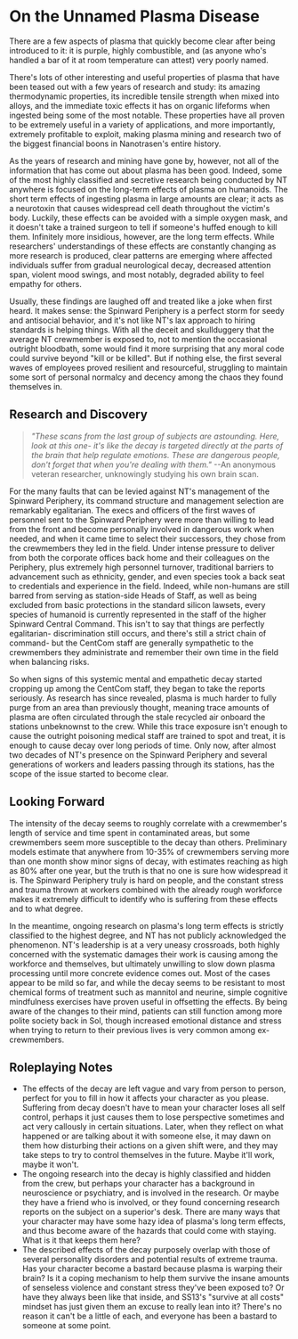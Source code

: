 
# On the Unnamed Plasma Disease

There are a few aspects of plasma that quickly become clear after being introduced to it: it is purple, highly combustible, and (as anyone who's handled a bar of it at room temperature can attest) very poorly named. 

There's lots of other interesting and useful properties of plasma that have been teased out with a few years of research and study: its amazing thermodynamic properties, its incredible tensile strength when mixed into alloys, and the immediate toxic effects it has on organic lifeforms when ingested being some of the most notable. These properties have all proven to be extremely useful in a variety of applications, and more importantly, extremely profitable to exploit, making plasma mining and research two of the biggest financial boons in Nanotrasen's entire history.

As the years of research and mining have gone by, however, not all of the information that has come out about plasma has been good. Indeed, some of the most highly classified and secretive research being conducted by NT anywhere is focused on the long-term effects of plasma on humanoids. The short term effects of ingesting plasma in large amounts are clear; it acts as a neurotoxin that causes widespread cell death throughout the victim's body. Luckily, these effects can be avoided with a simple oxygen mask, and it doesn't take a trained surgeon to tell if someone's huffed enough to kill them. Infinitely more insidious, however, are the long term effects. While researchers' understandings of these effects are constantly changing as more research is produced, clear patterns are emerging where affected individuals suffer from gradual neurological decay, decreased attention span, violent mood swings, and most notably, degraded ability to feel empathy for others.

Usually, these findings are laughed off and treated like a joke when first heard. It makes sense: the Spinward Periphery is a perfect storm for seedy and antisocial behavior, and it's not like NT's lax approach to hiring standards is helping things. With all the deceit and skullduggery that the average NT crewmember is exposed to, not to mention the occasional outright bloodbath, some would find it more surprising that any moral code could survive beyond "kill or be killed". But if nothing else, the first several waves of employees proved resilient and resourceful, struggling to maintain some sort of personal normalcy and decency among the chaos they found themselves in.

## Research and Discovery

> *"These scans from the last group of subjects are astounding. Here, look at this one- it's like the decay is targeted directly at the parts of the brain that help regulate emotions. These are dangerous people, don't forget that when you're dealing with them."* 
> --An anonymous veteran researcher, unknowingly studying his own brain scan.

For the many faults that can be levied against NT's management of the Spinward Periphery, its command structure and management selection are remarkably egalitarian. The execs and officers of the first waves of personnel sent to the Spinward Periphery were more than willing to lead from the front and become personally involved in dangerous work when needed, and when it came time to select their successors, they chose from the crewmembers they led in the field. Under intense pressure to deliver from both the corporate offices back home and their colleagues on the Periphery, plus extremely high personnel turnover, traditional barriers to advancement such as ethnicity, gender, and even species took a back seat to credentials and experience in the field. Indeed, while non-humans are still barred from serving as station-side Heads of Staff, as well as being excluded from basic protections in the standard silicon lawsets, every species of humanoid is currently represented in the staff of the higher Spinward Central Command. This isn't to say that things are perfectly egalitarian- discrimination still occurs, and there's still a strict chain of command- but the CentCom staff are generally sympathetic to the crewmembers they administrate and remember their own time in the field when balancing risks.

So when signs of this systemic mental and empathetic decay started cropping up among the CentCom staff, they began to take the reports seriously. As research has since revealed, plasma is much harder to fully purge from an area than previously thought, meaning trace amounts of plasma are often circulated through the stale recycled air onboard the stations unbeknownst to the crew. While this trace exposure isn't enough to cause the outright poisoning medical staff are trained to spot and treat, it is enough to cause decay over long periods of time. Only now, after almost two decades of NT's presence on the Spinward Periphery and several generations of workers and leaders passing through its stations, has the scope of the issue started to become clear.

## Looking Forward

The intensity of the decay seems to roughly correlate with a crewmember's length of service and time spent in contaminated areas, but some crewmembers seem more susceptible to the decay than others. Preliminary models estimate that anywhere from 10-35% of crewmembers serving more than one month show minor signs of decay, with estimates reaching as high as 80% after one year, but the truth is that no one is sure how widespread it is. The Spinward Periphery truly is hard on people, and the constant stress and trauma thrown at workers combined with the already rough workforce makes it extremely difficult to identify who is suffering from these effects and to what degree.

In the meantime, ongoing research on plasma's long term effects is strictly classified to the highest degree, and NT has not publicly acknowledged the phenomenon. NT's leadership is at a very uneasy crossroads, both highly concerned with the systematic damages their work is causing among the workforce and themselves, but ultimately unwilling to slow down plasma processing until more concrete evidence comes out. Most of the cases appear to be mild so far, and while the decay seems to be resistant to most chemical forms of treatment such as mannitol and neurine, simple cognitive mindfulness exercises have proven useful in offsetting the effects. By being aware of the changes to their mind, patients can still function among more polite society back in Sol, though increased emotional distance and stress when trying to return to their previous lives is very common among ex-crewmembers.


## Roleplaying Notes

- The effects of the decay are left vague and vary from person to person, perfect for you to fill in how it affects your character as you please. Suffering from decay doesn't have to mean your character loses all self control, perhaps it just causes them to lose perspective sometimes and act very callously in certain situations. Later, when they reflect on what happened or are talking about it with someone else, it may dawn on them how disturbing their actions on a given shift were, and they may take steps to try to control themselves in the future. Maybe it'll work, maybe it won't.
- The ongoing research into the decay is highly classified and hidden from the crew, but perhaps your character has a background in neuroscience or psychiatry, and is involved in the research. Or maybe they have a friend who is involved, or they found concerning research reports on the subject on a superior's desk. There are many ways that your character may have some hazy idea of plasma's long term effects, and thus become aware of the hazards that could come with staying. What is it that keeps them here?
- The described effects of the decay purposely overlap with those of several personality disorders and potential results of extreme trauma. Has your character become a bastard because plasma is warping their brain? Is it a coping mechanism to help them survive the insane amounts of senseless violence and constant stress they've been exposed to? Or have they always been like that inside, and SS13's "survive at all costs" mindset has just given them an excuse to really lean into it? There's no reason it can't be a little of each, and everyone has been a bastard to someone at some point.
